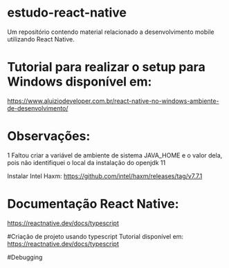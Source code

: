 # estudo-react-native
Um repositório contendo material relacionado a desenvolvimento mobile utilizando React Native.

# Tutorial para realizar o setup para Windows disponível em:
https://www.aluiziodeveloper.com.br/react-native-no-windows-ambiente-de-desenvolvimento/


# Observações:

1 Faltou criar a variável de ambiente de sistema JAVA_HOME e o valor dela, pois não identifiquei o local da instalação do openjdk 11

Instalar Intel Haxm: https://github.com/intel/haxm/releases/tag/v7.7.1

# Documentação React Native:
https://reactnative.dev/docs/typescript

#Criação de projeto usando typescript
Tutorial disponível em: https://reactnative.dev/docs/typescript

#Debugging

